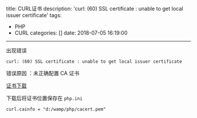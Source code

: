 title: CURL证书
description: 'curl: (60) SSL certificate : unable to get local issuer certificate'
tags:
  - PHP
  - CURL
categories: []
date: 2018-07-05 16:19:00
---
出现错误

```
curl: (60) SSL certificate : unable to get local issuer certificate
```

错误原因 ：未正确配置 CA 证书

[证书下载](/file/cacert.pem)

下载后将证书位置保存在 `php.ini`

`curl.cainfo = "d:/wamp/php/cacert.pem"`
